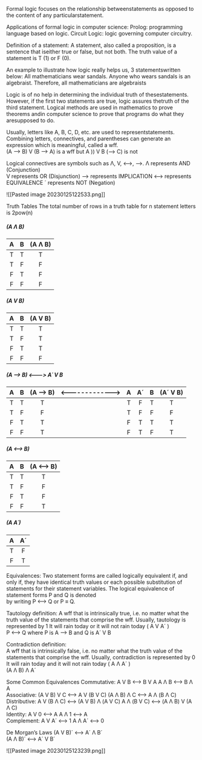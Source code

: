 Formal logic focuses on the relationship betweenstatements as opposed to the content of any particularstatement.

Applications of formal logic in computer science:
	Prolog: programming language based on logic.
	Circuit Logic: logic governing computer circuitry.

Definition of a statement:
	A statement, also called a proposition, is a sentence that iseither true or false, but not both.
	The truth value of a statement is T (1) or F (0).

An example to illustrate how logic really helps us, 3 statementswritten below: 
	All mathematicians wear sandals. 
	Anyone who wears sandals is an algebraist. 
	Therefore, all mathematicians are algebraists

Logic is of no help in determining the individual truth of thesestatements. However, if the first two statements are true, logic assures thetruth of the third statement. Logical methods are used in mathematics to prove theorems andin computer science to prove that programs do what they aresupposed to do.

Usually, letters like A, B, C, D, etc. are used to representstatements.
	Combining letters, connectives, and parentheses can generate an expression which is meaningful, called a wff.  
		(A --> B) V (B --> A) is a wff but A )) V B (--> C) is not

Logical connectives are symbols such as Λ, V, <-->, -->.
	Λ represents AND (Conjunction)	
	V represents OR (Disjunction)
	--> represents IMPLICATION
	<--> represents EQUIVALENCE
	´ represents NOT (Negation)
	
![[Pasted image 20230125122533.png]]

Truth Tables
	The total number of rows in a truth table for n statement letters is 2pow(n)

##### (A Λ B)
| **A** | **B** | **(A Λ B)** |
|:-:|:-:|:-:|
| T | T | T |
| T | F | F |
| F | T | F |
| F | F | F |

##### (A V B)
| **A** | **B** | **(A V B)** |
|:-:|:-:|:-:|
| T | T | T |
| T | F | T |
| F | T | T |
| F | F | F |

##### (A --> B)      <--->        A´ V B
| **A** | **B** | **(A --> B)** |**<------------->**| **A** | **A´** | **B** | **(A´ V B)** |
|:-:|:-:|:-:|:------------:|:-:|:-:|:-:|:-:|
| T | T | T |                       | T| F | T | T |
| T | F | F |                       | T | F | F | F |
| F | T | T |                       | F | T | T | T |
| F | F | T |                       | F | T | F | T |

##### (A <--> B)
| **A** | **B** | **(A <--> B)** |
|:-:|:-:|:-:|
| T | T | T |
| T | F | F |
| F | T | F |
| F | F | T |

##### (A A´)
| **A** | **A´** |
|:-:|:-:|
| T | F |
| F | T |

Equivalences:
	Two statement forms are called logically equivalent if, and only if, they have identical truth values or each possible substitution of statements for their statement variables.
	The logical equivalence of statement forms P and Q is denoted  
	by writing P <--> Q or P ≡ Q.

Tautology definition:
	A wff that is intrinsically true, i.e. no matter what the truth value of the statements that comprise the wff.  Usually, tautology is represented by 1 
		It will rain today or it will not rain today ( A V A´ )  
		P <--> Q where P is A --> B and Q is A´ V B

Contradiction definition:  
	A wff that is intrinsically false, i.e. no matter what the truth value of the statements that comprise the wff.  Usually, contradiction is represented by 0 
		It will rain today and it will not rain today ( A Λ A´ )  
		(A Λ B) Λ A´

Some Common Equivalences
	Commutative: A V B <--> B V A                             A Λ B <--> B Λ A  
	Associative:     (A V B) V C <--> A V (B V C)           (A Λ B) Λ C <--> A Λ (B Λ C)  
	Distributive:    A V (B Λ C) <--> (A V B) Λ (A V C)   A Λ (B V C) <--> (A Λ B) V (A Λ C)  
	Identity:          A V 0 <--> A                                    A Λ 1 <--> A  
	Complement: A V A´ <-->  1                                  A Λ A´ <--> 0

De Morgan’s Laws
	(A V B)´ <--> A´ Λ B´	
	(A Λ B)´ <--> A´ V B´


![[Pasted image 20230125123239.png]]